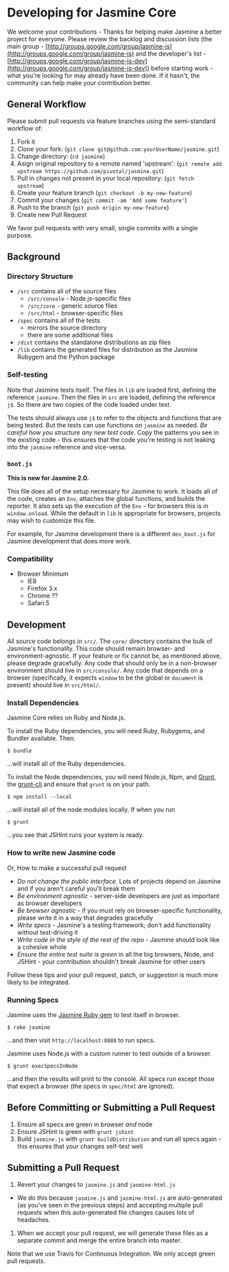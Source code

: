 # Developing for Jasmine Core

We welcome your contributions - Thanks for helping make Jasmine a better project for everyone. Please review the backlog and discussion lists (the main group - [http://groups.google.com/group/jasmine-js](http://groups.google.com/group/jasmine-js) and the developer's list - [http://groups.google.com/group/jasmine-js-dev](http://groups.google.com/group/jasmine-js-dev)) before starting work - what you're looking for may already have been done. If it hasn't, the community can help make your contribution better.

## General Workflow

Please submit pull requests via feature branches using the semi-standard workflow of:

1. Fork it
1. Clone your fork: (`git clone git@github.com:yourUserName/jasmine.git`)                                                                                                                         
1. Change directory: (`cd jasmine`)                                                                                                                                                               
1. Asign original repository to a remote named 'upstream': (`git remote add                                                                                                                       
upstream https://github.com/pivotal/jasmine.git`)                                                                                                                                                 
1. Pull in changes not present in your local repository: (`git fetch upstream`)
1. Create your feature branch (`git checkout -b my-new-feature`)
1. Commit your changes (`git commit -am 'Add some feature'`)
1. Push to the branch (`git push origin my-new-feature`)
1. Create new Pull Request

We favor pull requests with very small, single commits with a single purpose.

## Background

### Directory Structure

* `/src` contains all of the source files
    * `/src/console` - Node.js-specific files
    * `/src/core` - generic source files
    * `/src/html` - browser-specific files
* `/spec` contains all of the tests
    * mirrors the source directory
    * there are some additional files
* `/dist` contains the standalone distributions as zip files
* `/lib` contains the generated files for distribution as the Jasmine Rubygem and the Python package

### Self-testing

Note that Jasmine tests itself. The files in `lib` are loaded first, defining the reference `jasmine`. Then the files in `src` are loaded, defining the reference `j$`. So there are two copies of the code loaded under test.

The tests should always use `j$` to refer to the objects and functions that are being tested. But the tests can use functions on `jasmine` as needed. _Be careful how you structure any new test code_. Copy the patterns you see in the existing code - this ensures that the code you're testing is not leaking into the `jasmine` reference and vice-versa.

### `boot.js`

__This is new for Jasmine 2.0.__

This file does all of the setup necessary for Jasmine to work. It loads all of the code, creates an `Env`, attaches the global functions, and builds the reporter. It also sets up the execution of the `Env` - for browsers this is in `window.onload`. While the default in `lib` is appropriate for browsers, projects may wish to customize this file.

For example, for Jasmine development there is a different `dev_boot.js` for Jasmine development that does more work.

### Compatibility

* Browser Minimum
  * IE8
  * Firefox 3.x
  * Chrome ??
  * Safari 5

## Development

All source code belongs in `src/`. The `core/` directory contains the bulk of Jasmine's functionality. This code should remain browser- and environment-agnostic. If your feature or fix cannot be, as mentioned above, please degrade gracefully. Any code that should only be in a non-browser environment should live in `src/console/`. Any code that depends on a browser (specifically, it expects `window` to be the global or `document` is present) should live in `src/html/`.

### Install Dependencies

Jasmine Core relies on Ruby and Node.js.

To install the Ruby dependencies, you will need Ruby, Rubygems, and Bundler available. Then:

    $ bundle

...will install all of the Ruby dependencies.

To install the Node dependencies, you will need Node.js, Npm, and [Grunt](http://gruntjs.com/), the [grunt-cli](https://github.com/gruntjs/grunt-cli) and ensure that `grunt` is on your path.

    $ npm install --local

...will install all of the node modules locally. If when you run

    $ grunt

...you see that JSHint runs your system is ready.

### How to write new Jasmine code

Or, How to make a successful pull request

* _Do not change the public interface_. Lots of projects depend on Jasmine and if you aren't careful you'll break them
* _Be environment agnostic_ - server-side developers are just as important as browser developers
* _Be browser agnostic_ - if you must rely on browser-specific functionality, please write it in a way that degrades gracefully
* _Write specs_ - Jasmine's a testing framework; don't add functionality without test-driving it
* _Write code in the style of the rest of the repo_ - Jasmine should look like a cohesive whole
* _Ensure the *entire* test suite is green_ in all the big browsers, Node, and JSHint - your contribution shouldn't break Jasmine for other users

Follow these tips and your pull request, patch, or suggestion is much more likely to be integrated.

### Running Specs

Jasmine uses the [Jasmine Ruby gem](http://github.com/pivotal/jasmine-gem) to test itself in browser.

    $ rake jasmine

...and then visit `http://localhost:8888` to run specs.

Jasmine uses Node.js with a custom runner to test outside of a browser.

    $ grunt execSpecsInNode

...and then the results will print to the console. All specs run except those that expect a browser (the specs in `spec/html` are ignored).

## Before Committing or Submitting a Pull Request

1. Ensure all specs are green in browser *and* node
1. Ensure JSHint is green with `grunt jshint`
1. Build `jasmine.js` with `grunt buildDistribution` and run all specs again - this ensures that your changes self-test well

## Submitting a Pull Request
1. Revert your changes to `jasmine.js` and `jasmine-html.js`
  * We do this because `jasmine.js` and `jasmine-html.js` are auto-generated (as you've seen in the previous steps) and accepting multiple pull requests when this auto-generated file changes causes lots of headaches.
1. When we accept your pull request, we will generate these files as a separate commit and merge the entire branch into master.

Note that we use Travis for Continuous Integration. We only accept green pull requests.

